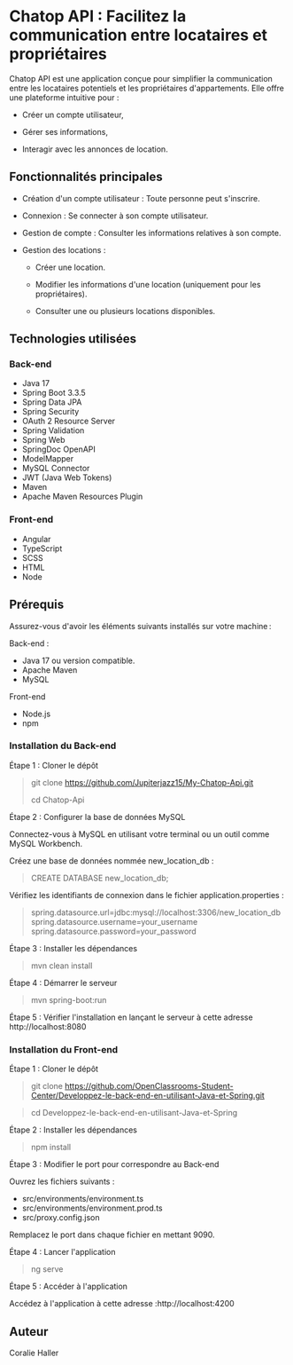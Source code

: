 # Chatop API : Facilitez la communication entre locataires et propriétaires

Chatop API est une application conçue pour simplifier la communication entre les locataires potentiels et les propriétaires d'appartements. Elle offre une plateforme intuitive pour :

- Créer un compte utilisateur,

- Gérer ses informations,

- Interagir avec les annonces de location.

## Fonctionnalités principales

- Création d'un compte utilisateur : Toute personne peut s'inscrire.

- Connexion : Se connecter à son compte utilisateur.

- Gestion de compte : Consulter les informations relatives à son compte.

- Gestion des locations :

  - Créer une location.

  - Modifier les informations d'une location (uniquement pour les propriétaires).

  - Consulter une ou plusieurs locations disponibles.

## Technologies utilisées

### Back-end

- Java 17
- Spring Boot 3.3.5
- Spring Data JPA
- Spring Security
- OAuth 2 Resource Server
- Spring Validation
- Spring Web
- SpringDoc OpenAPI
- ModelMapper
- MySQL Connector
- JWT (Java Web Tokens)
- Maven
- Apache Maven Resources Plugin

### Front-end

- Angular 
- TypeScript
- SCSS
- HTML
- Node

## Prérequis

Assurez-vous d'avoir les éléments suivants installés sur votre machine :

Back-end : 
- Java 17 ou version compatible.
- Apache Maven 
- MySQL 

Front-end 
- Node.js
- npm 

### Installation du Back-end

Étape 1 : Cloner le dépôt

> git clone https://github.com/Jupiterjazz15/My-Chatop-Api.git
> 
> cd Chatop-Api

Étape 2 : Configurer la base de données MySQL

Connectez-vous à MySQL en utilisant votre terminal ou un outil comme MySQL Workbench.

Créez une base de données nommée new_location_db :

>CREATE DATABASE new_location_db;

Vérifiez les identifiants de connexion dans le fichier application.properties :

>spring.datasource.url=jdbc:mysql://localhost:3306/new_location_db
spring.datasource.username=your_username
spring.datasource.password=your_password

Étape 3 : Installer les dépendances

>mvn clean install

Étape 4 : Démarrer le serveur

>mvn spring-boot:run

Étape 5 : Vérifier l'installation en lançant le serveur à cette adresse http://localhost:8080


### Installation du Front-end

Étape 1 : Cloner le dépôt

>git clone https://github.com/OpenClassrooms-Student-Center/Developpez-le-back-end-en-utilisant-Java-et-Spring.git

>cd Developpez-le-back-end-en-utilisant-Java-et-Spring

Étape 2 : Installer les dépendances

> npm install

Étape 3 : Modifier le port pour correspondre au Back-end

Ouvrez les fichiers suivants :

- src/environments/environment.ts
- src/environments/environment.prod.ts
- src/proxy.config.json

Remplacez le port dans chaque fichier en mettant 9090.


Étape 4 : Lancer l'application

>ng serve

Étape 5 : Accéder à l'application

Accédez à l'application à cette adresse :http://localhost:4200

## Auteur

Coralie Haller